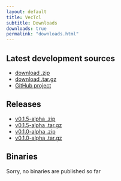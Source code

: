 ```yaml
---
layout: default
title: VecTcl
subtitle: Downloads
downloads: true
permalink: "downloads.html"
---
```


Latest development sources
--------------------------
- [download .zip](https://github.com/auriocus/VecTcl/zipball/master)
- [download .tar.gz](https://github.com/auriocus/VecTcl/tarball/master)
- [GitHub project](https://github.com/auriocus/VecTcl)

Releases
--------
- [v0.1.5-alpha .zip](https://github.com/auriocus/VecTcl/archive/v0.1.5-alpha.zip)
- [v0.1.5-alpha .tar.gz](https://github.com/auriocus/VecTcl/archive/v0.1.5-alpha.tar.gz)
- [v0.1.0-alpha .zip](https://github.com/auriocus/VecTcl/archive/v0.1.0-alpha.zip)
- [v0.1.0-alpha .tar.gz](https://github.com/auriocus/VecTcl/archive/v0.1.0-alpha.tar.gz)

Binaries
----------

Sorry, no binaries are published so far

